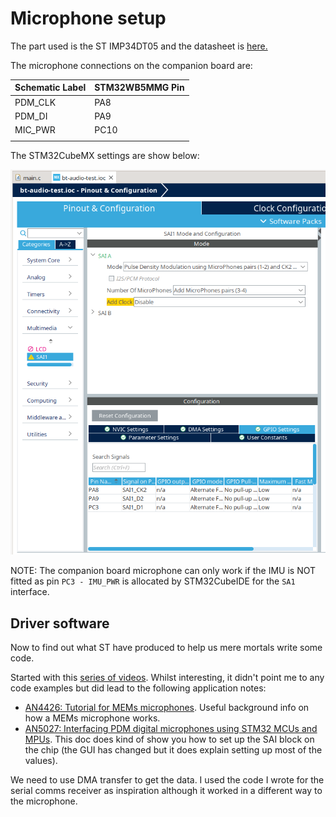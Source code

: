 # Microphone setup

The part used is the ST IMP34DT05 and the datasheet is [here.](https://www.st.com/resource/en/datasheet/imp34dt05.pdf)

The microphone connections on the companion board are:

| Schematic Label| STM32WB5MMG Pin |
|---|---|
| PDM_CLK | PA8 |
| PDM_DI | PA9 |
| MIC_PWR | PC10 |
| | |

The STM32CubeMX settings are show below:

![Companion board SAI1 settings](CompanionSA1settings.png "Companion board SAI1 settings")

NOTE: The companion board microphone can only work if the IMU is NOT fitted as pin `PC3 - IMU_PWR` is allocated by STM32CubeIDE for the `SA1` interface.

## Driver software

Now to find out what ST have produced to help us mere mortals write some code.

Started with this [series of videos](https://www.youtube.com/playlist?list=PLwqrqfRKpbeIxgnKq1_hTCULCaL7LBHmN).  Whilst interesting, it didn't point me to any code examples but did lead to the following application notes:

* [AN4426: Tutorial for MEMs microphones](https://www.st.com/resource/en/application_note/an4426-tutorial-for-mems-microphones-stmicroelectronics.pdf).  Useful background info on how a MEMs microphone works.
* [AN5027: Interfacing PDM digital microphones using STM32 MCUs and MPUs](https://www.st.com/resource/en/application_note/an5027-interfacing-pdm-digital-microphones-using-stm32-mcus-and-mpus-stmicroelectronics.pdf).  This doc does kind of show you how to set up the SAI block on the chip (the GUI has changed but it does explain setting up most of the values).



We need to use DMA transfer to get the data.  I used the code I wrote for the serial comms receiver as inspiration although it worked in a different way to the microphone.
